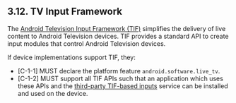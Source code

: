 ## 3.12\. TV Input Framework

The [Android Television Input Framework (TIF)](
http://source.android.com/devices/tv/index.html) simplifies the delivery of live
content to Android Television devices. TIF provides a standard API to create
input modules that control Android Television devices.

If device implementations support TIF, they:

*    [C-1-1] MUST declare the platform feature `android.software.live_tv`.
*    [C-1-2] MUST support all TIF APIs such that an application which uses
these APIs and the [third-party TIF-based inputs](https://source.android.com/devices/tv/index.html#third-party_input_example)
service can be installed and used on the device.
